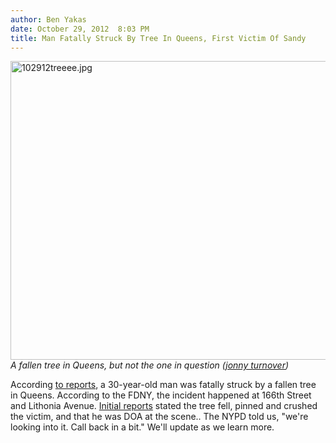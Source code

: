 ```yaml
---
author: Ben Yakas
date: October 29, 2012  8:03 PM
title: Man Fatally Struck By Tree In Queens, First Victim Of Sandy
---
```


<p><span class="mt-enclosure mt-enclosure-image" style="display: inline;"> </span></p><div class="image-none"> <img alt="102912treeee.jpg" src="https://web.archive.org/web/20121030120442im_/http://gothamist.com/attachments/byakas/102912treeee.jpg" width="640" height="478"> <br> <i> A fallen tree in Queens, but not the one in question (<a href="https://web.archive.org/web/20121030120442/https://twitter.com/JonnyTurnover/status/263064467926032384/photo/1/large">jonny turnover</a>)</i></div> <p></p>

<p>According <a href="https://web.archive.org/web/20121030120442/https://twitter.com/NBCNewYork/status/263066562876026880">to reports</a>, a 30-year-old man was fatally struck by a fallen tree in Queens. According to the FDNY, the incident happened at 166th Street and Lithonia Avenue. <a href="https://web.archive.org/web/20121030120442/http://nycemsbuff.tumblr.com/post/34600701188">Initial reports</a> stated the tree fell, pinned and crushed the victim, and that he was DOA at the scene.. The NYPD told us, &quot;we&apos;re looking into it. Call back in a bit.&quot; We&apos;ll update as we learn more. </p>